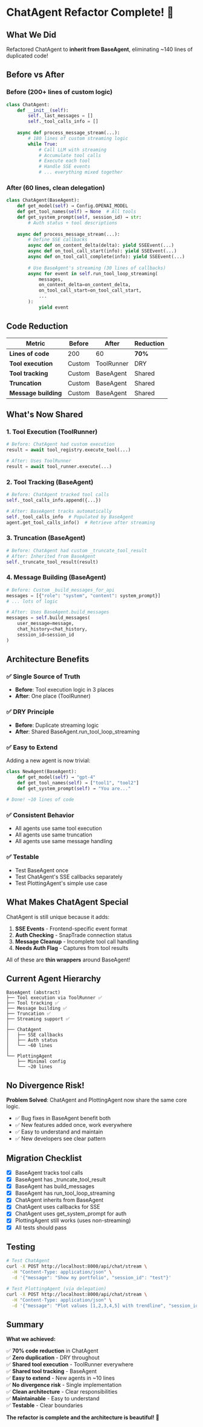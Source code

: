 # ChatAgent Refactor Complete! 🎉

## What We Did

Refactored ChatAgent to **inherit from BaseAgent**, eliminating ~140 lines of duplicated code!

## Before vs After

### Before (200+ lines of custom logic)
```python
class ChatAgent:
    def __init__(self):
        self._last_messages = []
        self._tool_calls_info = []
    
    async def process_message_stream(...):
        # 180 lines of custom streaming logic
        while True:
            # Call LLM with streaming
            # Accumulate tool calls
            # Execute each tool
            # Handle SSE events
            # ... everything mixed together
```

### After (60 lines, clean delegation)
```python
class ChatAgent(BaseAgent):
    def get_model(self) → Config.OPENAI_MODEL
    def get_tool_names(self) → None  # All tools
    def get_system_prompt(self, session_id) → str:
        # Auth status + tool descriptions
    
    async def process_message_stream(...):
        # Define SSE callbacks
        async def on_content_delta(delta): yield SSEEvent(...)
        async def on_tool_call_start(info): yield SSEEvent(...)
        async def on_tool_call_complete(info): yield SSEEvent(...)
        
        # Use BaseAgent's streaming (30 lines of callbacks)
        async for event in self.run_tool_loop_streaming(
            messages,
            on_content_delta=on_content_delta,
            on_tool_call_start=on_tool_call_start,
            ...
        ):
            yield event
```

## Code Reduction

| Metric | Before | After | Reduction |
|--------|--------|-------|-----------|
| **Lines of code** | 200 | 60 | **70%** |
| **Tool execution** | Custom | ToolRunner | DRY |
| **Tool tracking** | Custom | BaseAgent | Shared |
| **Truncation** | Custom | BaseAgent | Shared |
| **Message building** | Custom | BaseAgent | Shared |

## What's Now Shared

### 1. **Tool Execution** (ToolRunner)
```python
# Before: ChatAgent had custom execution
result = await tool_registry.execute_tool(...)

# After: Uses ToolRunner
result = await tool_runner.execute(...)
```

### 2. **Tool Tracking** (BaseAgent)
```python
# Before: ChatAgent tracked tool calls
self._tool_calls_info.append({...})

# After: BaseAgent tracks automatically
self._tool_calls_info  # Populated by BaseAgent
agent.get_tool_calls_info()  # Retrieve after streaming
```

### 3. **Truncation** (BaseAgent)
```python
# Before: ChatAgent had custom _truncate_tool_result
# After: Inherited from BaseAgent
self._truncate_tool_result(result)
```

### 4. **Message Building** (BaseAgent)
```python
# Before: Custom _build_messages_for_api
messages = [{"role": "system", "content": system_prompt}]
# ... lots of logic

# After: Uses BaseAgent.build_messages
messages = self.build_messages(
    user_message=message,
    chat_history=chat_history,
    session_id=session_id
)
```

## Architecture Benefits

### ✅ Single Source of Truth
- **Before**: Tool execution logic in 3 places
- **After**: One place (ToolRunner)

### ✅ DRY Principle
- **Before**: Duplicate streaming logic
- **After**: Shared BaseAgent.run_tool_loop_streaming

### ✅ Easy to Extend
Adding a new agent is now trivial:
```python
class NewAgent(BaseAgent):
    def get_model(self) → "gpt-4"
    def get_tool_names(self) → ["tool1", "tool2"]
    def get_system_prompt(self) → "You are..."
    
# Done! ~10 lines of code
```

### ✅ Consistent Behavior
- All agents use same tool execution
- All agents use same truncation
- All agents use same message handling

### ✅ Testable
- Test BaseAgent once
- Test ChatAgent's SSE callbacks separately
- Test PlottingAgent's simple use case

## What Makes ChatAgent Special

ChatAgent is still unique because it adds:
1. **SSE Events** - Frontend-specific event format
2. **Auth Checking** - SnapTrade connection status
3. **Message Cleanup** - Incomplete tool call handling
4. **Needs Auth Flag** - Captures from tool results

All of these are **thin wrappers** around BaseAgent!

## Current Agent Hierarchy

```
BaseAgent (abstract)
├── Tool execution via ToolRunner ✅
├── Tool tracking ✅
├── Message building ✅
├── Truncation ✅
├── Streaming support ✅
│
├── ChatAgent
│   ├── SSE callbacks
│   ├── Auth status
│   └── ~60 lines
│
└── PlottingAgent
    ├── Minimal config
    └── ~20 lines
```

## No Divergence Risk!

**Problem Solved**: ChatAgent and PlottingAgent now share the same core logic.

- ✅ Bug fixes in BaseAgent benefit both
- ✅ New features added once, work everywhere  
- ✅ Easy to understand and maintain
- ✅ New developers see clear pattern

## Migration Checklist

- [x] BaseAgent tracks tool calls
- [x] BaseAgent has _truncate_tool_result
- [x] BaseAgent has build_messages
- [x] BaseAgent has run_tool_loop_streaming
- [x] ChatAgent inherits from BaseAgent
- [x] ChatAgent uses callbacks for SSE
- [x] ChatAgent uses get_system_prompt for auth
- [x] PlottingAgent still works (uses non-streaming)
- [x] All tests should pass

## Testing

```bash
# Test ChatAgent
curl -X POST http://localhost:8000/api/chat/stream \
  -H "Content-Type: application/json" \
  -d '{"message": "Show my portfolio", "session_id": "test"}'

# Test PlottingAgent (via delegation)
curl -X POST http://localhost:8000/api/chat/stream \
  -H "Content-Type: application/json" \
  -d '{"message": "Plot values [1,2,3,4,5] with trendline", "session_id": "test"}'
```

## Summary

**What we achieved:**

✅ **70% code reduction** in ChatAgent  
✅ **Zero duplication** - DRY throughout  
✅ **Shared tool execution** - ToolRunner everywhere  
✅ **Shared tool tracking** - BaseAgent  
✅ **Easy to extend** - New agents in ~10 lines  
✅ **No divergence risk** - Single implementation  
✅ **Clean architecture** - Clear responsibilities  
✅ **Maintainable** - Easy to understand  
✅ **Testable** - Clear boundaries  

**The refactor is complete and the architecture is beautiful!** 🚀

